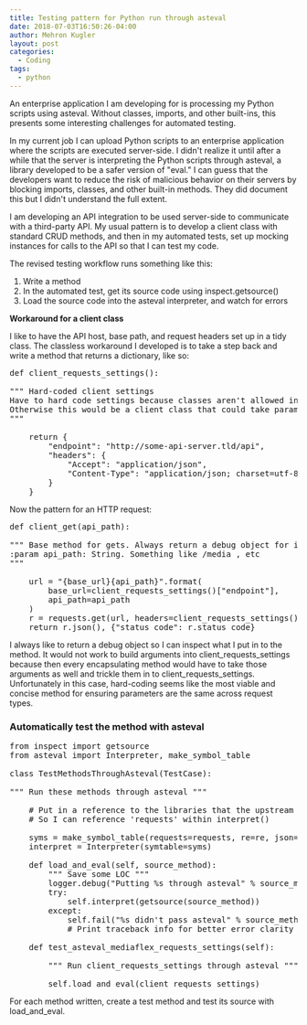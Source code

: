 ```yaml
---
title: Testing pattern for Python run through asteval
date: 2018-07-03T16:50:26-04:00
author: Mehron Kugler
layout: post
categories:
  - Coding
tags:
  - python
---
```

An enterprise application I am developing for is processing my Python scripts using asteval. Without classes, imports, and other built-ins, this presents some interesting challenges for automated testing.

<!--more-->


In my current job I can upload Python scripts to an enterprise application where the scripts are executed server-side. I didn't realize it until after a while that the server is interpreting the Python scripts through asteval, a library developed to be a safer version of "eval." I can guess that the developers want to reduce the risk of malicious behavior on their servers by blocking imports, classes, and other built-in methods. They did document this but I didn't understand the full extent.

I am developing an API integration to be used server-side to communicate with a third-party API. My usual pattern is to develop a client class with standard CRUD methods, and then in my automated tests, set up mocking instances for calls to the API so that I can test my code.

The revised testing workflow runs something like this:

  1. Write a method
  2. In the automated test, get its source code using inspect.getsource()
  3. Load the source code into the asteval interpreter, and watch for errors

**Workaround for a client class**

I like to have the API host, base path, and request headers set up in a tidy class. The classless workaround I developed is to take a step back and write a method that returns a dictionary, like so:

<pre>def client_requests_settings():

""" Hard-coded client settings
Have to hard code settings because classes aren't allowed in asteval
Otherwise this would be a client class that could take parameters
"""

    return {
        "endpoint": "http://some-api-server.tld/api",
        "headers": {
            "Accept": "application/json",
            "Content-Type": "application/json; charset=utf-8"
        }
    }
</pre>

Now the pattern for an HTTP request:

<pre>def client_get(api_path):

""" Base method for gets. Always return a debug object for inspection
:param api_path: String. Something like /media , etc
"""

    url = "{base_url}{api_path}".format(
        base_url=client_requests_settings()["endpoint"],
        api_path=api_path
    )
    r = requests.get(url, headers=client_requests_settings()["headers"])
    return r.json(), {"status_code": r.status_code}
</pre>

I always like to return a debug object so I can inspect what I put in to the method. It would not work to build arguments into client\_requests\_settings because then every encapsulating method would have to take those arguments as well and trickle them in to client\_requests\_settings. Unfortunately in this case, hard-coding seems like the most viable and concise method for ensuring parameters are the same across request types.

### Automatically test the method with asteval

<pre>from inspect import getsource
from asteval import Interpreter, make_symbol_table

class TestMethodsThroughAsteval(TestCase):

""" Run these methods through asteval """

    # Put in a reference to the libraries that the upstream server allows
    # So I can reference 'requests' within interpret()

    syms = make_symbol_table(requests=requests, re=re, json=json)
    interpret = Interpreter(symtable=syms)

    def load_and_eval(self, source_method):
        """ Save some LOC """
        logger.debug("Putting %s through asteval" % source_method)
        try:
            self.interpret(getsource(source_method))
        except:
            self.fail("%s didn't pass asteval" % source_method)
            # Print traceback info for better error clarity

    def test_asteval_mediaflex_requests_settings(self):

        """ Run client_requests_settings through asteval """

        self.load_and_eval(client_requests_settings)
</pre>

For each method written, create a test method and test its source with load\_and\_eval.

&nbsp;

